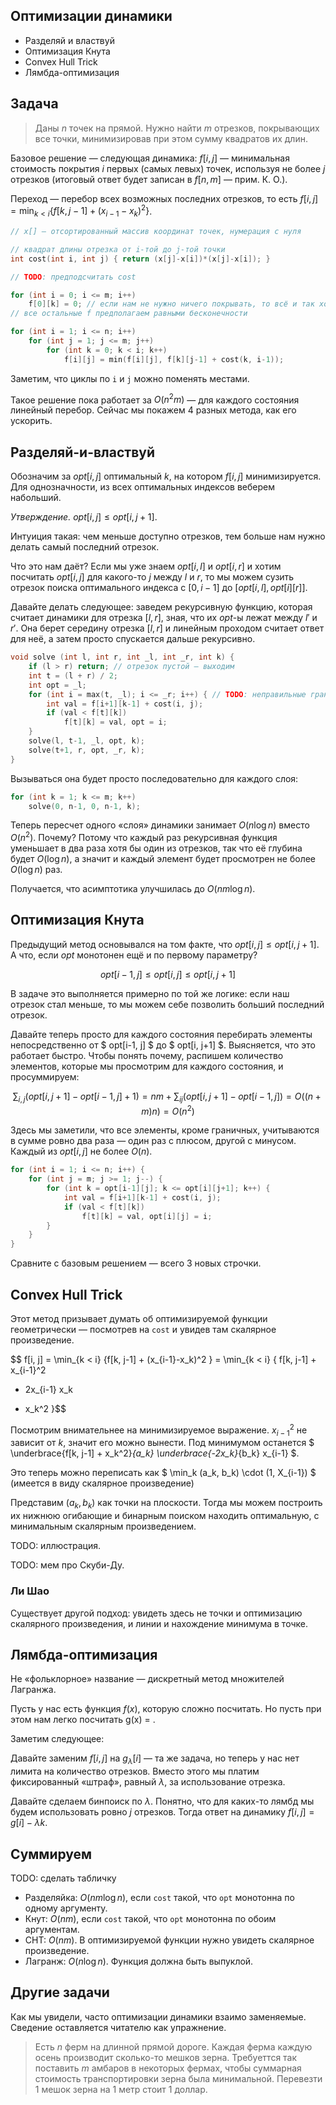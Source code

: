 
## Оптимизации динамики

* Разделяй и властвуй
* Оптимизация Кнута
* Convex Hull Trick
* Лямбда-оптимизация

## Задача

> Даны $n$ точек на прямой. Нужно найти $m$ отрезков, покрывающих все точки, минимизировав при этом сумму квадратов их длин.

Базовое решение — следующая динамика: $f[i, j]$ — минимальная стоимость покрытия $i$ первых (самых левых) точек, используя не более $j$ отрезков (итоговый ответ будет записан в $f[n, m]$ — прим. К. О.).

Переход — перебор всех возможных последних отрезков, то есть $f[i, j] = \min_{k < i} \{f[k, j-1] + (x_{i-1}-x_k)^2 \}$.


```c++
// x[] — отсортированный массив координат точек, нумерация с нуля

// квадрат длины отрезка от i-той до j-той точки
int cost(int i, int j) { return (x[j]-x[i])*(x[j]-x[i]); }

// TODO: предподсчитать cost

for (int i = 0; i <= m; i++)
    f[0][k] = 0; // если нам не нужно ничего покрывать, то всё и так хорошо
// все остальные f предполагаем равными бесконечности

for (int i = 1; i <= n; i++)
    for (int j = 1; j <= m; j++)
        for (int k = 0; k < i; k++)
            f[i][j] = min(f[i][j], f[k][j-1] + cost(k, i-1));
```

Заметим, что циклы по `i` и `j` можно поменять местами.

Такое решение пока работает за $O(n^2 m)$ — для каждого состояния линейный перебор. Сейчас мы покажем 4 разных метода, как его ускорить.

## Разделяй-и-властвуй

Обозначим за $opt[i, j]$ оптимальный $k$, на котором $f[i, j]$ минимизируется. Для однозначности, из всех оптимальных индексов веберем набольший.

*Утверждение.* $opt[i, j] \leq opt[i, j+1]$.

Интуиция такая: чем меньше доступно отрезков, тем больше нам нужно делать самый последний отрезок.

Что это нам даёт? Если мы уже знаем $opt[i, l]$ и $opt[i, r]$ и хотим посчитать $opt[i, j]$ для какого-то $j$ между $l$ и $r$, то мы можем сузить отрезок поиска оптимального индекса с $[0, i-1]$ до $[opt[i, l], opt[i][r]]$.

Давайте делать следующее: заведем рекурсивную функцию, которая считает динамики для отрезка $[l, r]$, зная, что их $opt$-ы лежат между $l'$ и $r'$. Она берет середину отрезка $[l, r]$ и линейным проходом считает ответ для неё, а затем просто спускается дальше рекурсивно.


```c++
void solve (int l, int r, int _l, int _r, int k) {
    if (l > r) return; // отрезок пустой — выходим
    int t = (l + r) / 2;
    int opt = _l;
    for (int i = max(t, _l); i <= _r; i++) { // TODO: неправильные границы 
        int val = f[i+1][k-1] + cost(i, j);
        if (val < f[t][k])
            f[t][k] = val, opt = i;
    }
    solve(l, t-1, _l, opt, k);
    solve(t+1, r, opt, _r, k);
}
```

Вызываться она будет просто последовательно для каждого слоя:


```c++
for (int k = 1; k <= m; k++)
    solve(0, n-1, 0, n-1, k);
```

Теперь пересчет одного «слоя» динамики занимает $O(n \log n)$ вместо $O(n^2)$. Почему? Потому что каждый раз рекурсивная функция уменьшает в два раза хотя бы один из отрезков, так что её глубина будет  $O(\log n)$, а значит и каждый элемент будет просмотрен не более $O(\log n)$ раз.

Получается, что асимптотика улучшилась до $O(n m \log n)$.

## Оптимизация Кнута

Предыдущий метод основывался на том факте, что $opt[i, j] \leq opt[i, j+1]$. А что, если $opt$ монотонен ещё и по первому параметру?

$$ opt[i-1, j] \leq opt[i, j] \leq opt[i, j+1] $$

В задаче это выполняется примерно по той же логике: если наш отрезок стал меньше, то мы можем себе позволить больший последний отрезок.

Давайте теперь просто для каждого состояния перебирать элементы непосредственно от $ opt[i-1, j] $ до $ opt[i, j+1] $. Выясняется, что это работает быстро. Чтобы понять почему, распишем количество элементов, которые мы просмотрим для каждого состояния, и просуммируем:

$$ \sum_{i, j} (opt[i, j+1] - opt[i-1, j] + 1) = nm + \sum_{ij} (opt[i, j+1] - opt[i-1, j]) = O((n+m)n) = O(n^2) $$

Здесь мы заметили, что все элементы, кроме граничных, учитываются в сумме ровно два раза — один раз с плюсом, другой с минусом. Каждый из $opt[i, j]$ не более $O(n)$.


```c++
for (int i = 1; i <= n; i++) {
    for (int j = m; j >= 1; j--) {
        for (int k = opt[i-1][j]; k <= opt[i][j+1]; k++) {
            int val = f[i+1][k-1] + cost(i, j);
            if (val < f[t][k])
                f[t][k] = val, opt[i][j] = i;
        }
    }
}
```

Сравните с базовым решением — всего 3 новых строчки.

## Convex Hull Trick

Этот метод призывает думать об оптимизируемой функции геометрически — посмотрев на `cost` и увидев там скалярное произведение.

$$ f[i, j] = \min_{k < i} \{f[k, j-1] + (x_{i-1}-x_k)^2 \} = \min_{k < i} \{
f[k, j-1] + x_{i-1}^2
- 2x_{i-1} x_k
+ x_k^2
\}$$

Посмотрим внимательнее на минимизируемое выражение. $x_{i-1}^2$ не зависит от $k$, значит его можно вынести. Под минимумом останется
$
\underbrace{f[k, j-1] + x_k^2}_{a_k}
\underbrace{-2x_k}_{b_k} x_{i-1}
$.

Это теперь можно переписать как $
\min_k
(a_k, b_k)
\cdot
(1, X_{i-1})
$ (имеется в виду скалярное произведение)

Представим $(a_k, b_k)$ как точки на плоскости. Тогда мы можем построить их нижнюю огибающие и бинарным поиском находить оптимальную, с минимальным скалярным произведением.

TODO: иллюстрация.

TODO: мем про Скуби-Ду.

### Ли Шао

Существует другой подход: увидеть здесь не точки и оптимизацию скалярного произведения, и линии и нахождение минимума в точке.

## Лямбда-оптимизация

Не «фольклорное» название — дискретный метод множителей Лагранжа.

Пусть у нас есть функция $f(x)$, которую сложно посчитать. Но пусть при этом нам легко посчитать g(x) = .

Заметим следующее: 

Давайте заменим $f[i, j]$ на $g_\lambda[i]$ — та же задача, но теперь у нас нет лимита на количество отрезков. Вместо этого мы платим фиксированный «штраф», равный $\lambda$, за использование отрезка.

Давайте сделаем бинпоиск по $\lambda$. Понятно, что для каких-то лямбд мы будем использовать ровно $j$ отрезков. Тогда ответ на динамику $f[i, j] = g[i] - \lambda k$.

## Суммируем

TODO: сделать табличку

* Разделяйка: $O(nm \log n)$, если `cost` такой, что `opt` монотонна по одному аргументу.
* Кнут: $O(nm)$, если `cost` такой, что `opt` монотонна по обоим аргументам.
* CHT: $O(nm)$. В оптимизируемой функции нужно увидеть скалярное произведение.
* Лагранж: $O(n \log n)$. Функция должна быть выпуклой.

## Другие задачи

Как мы увидели, часто оптимизации динамики взаимо заменяемые. Сведение оставляется читателю как упражнение.

> Есть $n$ ферм на длинной прямой дороге. Каждая ферма каждую осень производит сколько-то мешков зерна. Требуеттся так поставить $m$ амбаров в некоторых фермах, чтобы суммарная стоимость транспортировки зерна была минимальной. Перевезти 1 мешок зерна на 1 метр стоит 1 доллар.
